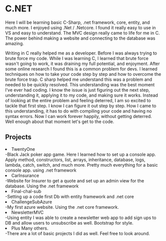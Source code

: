 # C.NET
  Here I will be learning basic C-Sharp, .net framework, core, entity, and much more. I enjoyed using .Net / .Netcore. I found it really easy to use in VS and easy to understand.  The MVC design really came to life for me in C. The power behind making a website and connecting to the database was amazing. 

Writing in C really helped me as a developer. Before I was always trying to brute force my code. While I was learning C, I learned that brute force wasn't going to work, it was draining my full potential, and enjoyment.  After some online research I found this is a common problem for devs. I learned techniques on how to take your code step by step and how to overcome the brute force trap. C sharp helped me understand this was a problem and needed to be quickly resolved. This understanding was the best moment I’ve ever had coding. I know the issue is just figuring out the next step, understanding it, applying it to my code, and making sure it works. Instead of looking at the entire problem and feeling deterred, I am so excited to tackle that first step. I know I can figure it out step by step. How I came to this understanding, it has to do with compiling your code and having no syntax errors. Now I can work forever happily, without getting deterred. Well enough about that moment let's get to the code.


<h2>Projects</h2>
<li>TwentyOne</li>
-Black Jack poker app game. Here I learned how to set up a console app. Apply method, constructors, list, arrays, inheritance, database, logs, lambda, catch, switch, and much more. Pretty much everything for a basic console app. using .net framework
<li>CarInsurance</li>
-Website for Insurer to get a quote and set up an admin view for the database. Using the .net framework
<li>Final-chal-sub</li>
-Setting up a code first Db with entity framework and .net core
<li>ChallengeSubAzure</li>
-My first azure website. Using the .net core framework.
<li>NewsletterMVC</li>
-Using entity I was able to create a newsletter web app to add sign ups to DB and allow users to unsubscribe as well. Bootstrap for style.
<li>Plus Many others.</li>
-There are a lot of basic projects I did as well. Feel free to look around.



